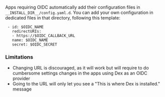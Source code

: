 Apps requiring OIDC automatically add their configuration files in `__INSTALL_DIR__/config.yaml.d`.
You can add your own configuration in dedicated files in that directory, following this template:

```
 - id: $OIDC_NAME 
   redirectURIs: 
   - https://$OIDC_CALLBACK_URL
   name: $OIDC_NAME
   secret: $OIDC_SECRET
```

### Limitations

   * Changing URL is discouraged, as it will work but will require to do cumbersome settings changes in the apps using Dex as an OIDC provider
   * Going to the URL will only let you see a "This is where Dex is installed." message
